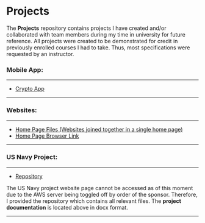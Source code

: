 # Projects

The **Projects** repository contains projects I have created and/or collaborated with team members during my time in university for future reference. All projects were created to be demonstrated for credit in previously enrolled courses I had to take. Thus, most specifications were requested by an instructor.

### Mobile App:
***
* [Crypto App](https://github.com/GioGonzalez212/Mobile-App)
***
### Websites:
***
* [Home Page Files (Websites joined together in a single home page)](https://github.com/GioGonzalez212/Projects/tree/Websites)
* [Home Page Browser Link](https://giogonzalez212.github.io/Projects/)
***
### US Navy Project:
***
* [Repository](https://github.com/ED2-MetaTagging/NETC-Project/tree/NETC-Flask)

The US Navy project website page cannot be accessed as of this moment due to the AWS server being toggled off by order of the sponsor. Therefore, I provided the repository which contains all relevant files. The **project documentation** is located above in docx format.
***
